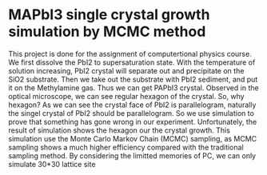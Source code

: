 # MAPbI3 single crystal growth simulation by MCMC method
This project is done for the assignment of computertional physics course.
We first dissolve the PbI2 to supersaturation state. With the temperature of solution increasing, PbI2 crystal will separate out and precipitate on the SiO2 substrate. Then we take out the substrate with PbI2 sediment, and put it on the Methylamine gas. Thus we can get PAPbI3 crystal.
Observed in the optical microscope, we can see regular hexagon of the crystal. So, why hexagon? As we can see the crystal face of PbI2 is parallelogram, naturally the singel crystal of PbI2 should be parallelogram. So we use simulation to prove that something has gone wrong in our experiment. Unfortunately, the result of simulation shows the hexagon our the crystal growth.
This simulation use the Monte Carlo Markov Chain (MCMC) sampling, as MCMC sampling shows a much higher efficiency compared with the traditional sampling method. By considering the limitted memories of PC, we can only simulate 30*30 lattice site
